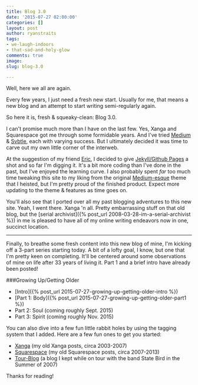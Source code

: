 ```yaml
---
title: Blog 3.0
date: '2015-07-27 02:00:00'
categories: []
layout: post
author: ryanstraits
tags:
- we-laugh-indoors
- that-sad-and-holy-glow
comments: true
image:
slug: blog-3.0

---
```

Well, here we all are again.

<!-- break -->

Every few years, I just need a fresh new start. Usually for me, that means a new blog and an attempt to start writing semi-regularly again.

So here it is, fresh & squeaky-clean: Blog 3.0. 

I can't promise much more than I have on the last few. Yes, Xanga and Squarespace got me through some formidable years. And I've tried <a href="https://medium.com/@ryanstraits" target="_blank">Medium</a> & <a href="http://ryanstraits.svbtle.com/" target="_blank">Svbtle</a>, each with varying success. But I ultimately decided it was time to carve out my own little corner of the interweb.

At the suggestion of my friend <a href="https://twitter.com/eh" target="_blank">Eric</a>, I decided to give <a href="http://jekyllrb.com/" target="_blank">Jekyll/Github Pages</a> a shot and so far I'm digging it. It's a bit more coding than I've done in the past, but I've enjoyed the learning curve. I also probably spent *far* too much time tweaking this site to my liking from the original <a href="https://github.com/dirkfabisch/mediator" target="_blank">Medium-esque</a> theme that I heisted, but I'm pretty proud of the finished product. Expect more updating to the theme & features as time goes on.

You'll also see that I ported over all my past blogging adventures to this new site. Yeah, I went there. Xanga 'n all. Pretty embarrassing stuff on that old blog, but the [serial archivist]({% post_url 2008-03-28-im-a-serial-archivist %}) in me is pleased to have all of my online writing endeavors now in one, succinct location.

---

Finally, to breathe some fresh content into this new blog of mine, I'm kicking off a 3-part series starting today. A bit of a lofty goal, I know, but one that I'm pretty keen on completing. It'll be centered around some observations of mine on life after 33 years of living it. Part 1 and a brief intro have already been posted!

###Growing Up/Getting Older
+ [Intro]({% post_url 2015-07-27-growing-up-getting-older-intro %})
+ [Part 1: Body]({% post_url 2015-07-27-growing-up-getting-older-part1 %})
+ Part 2: Soul (coming roughly Sept. 2015)
+ Part 3: Spirit (coming roughly Nov. 2015)

You can also dive into a few fun little rabbit holes by using the tagging system that I added. Here are a few fun ones to get you started:

+ [Xanga](/tag/xanga) (my old Xanga posts, circa 2003-2007)
+ [Squarespace](/tag/squarespace) (my old Squarespace posts, circa 2007-2013)
+ [Tour-Blog](/tag/tour-blog) (a blog I kept while on tour with the band State Bird in the Summer of 2007)

Thanks for reading!